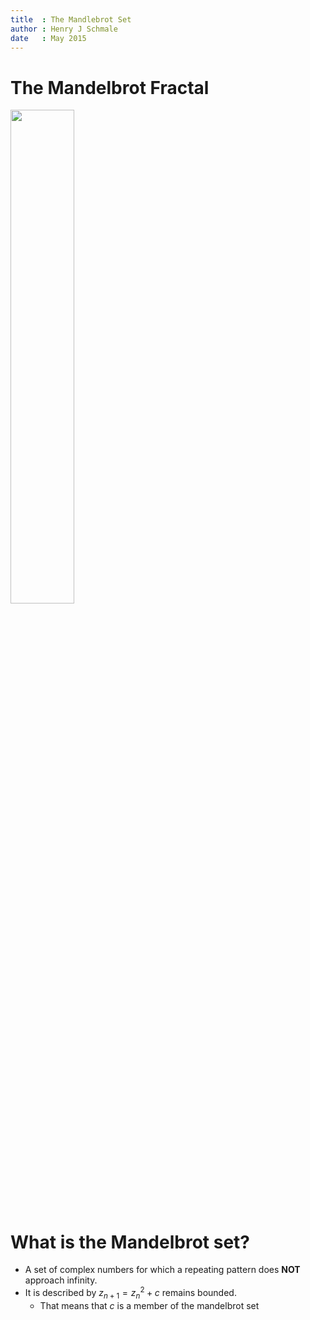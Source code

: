 ```yaml
---
title  : The Mandlebrot Set
author : Henry J Schmale
date   : May 2015
---
```


# The Mandelbrot Fractal
<img src="img/Mandel1.jpg" width="45%" style="margin:auto"/>

# What is the Mandelbrot set?
* A set of complex numbers for which a repeating pattern does **NOT**
  approach infinity.
* It is described by $z_{n+1} = z_{n}^2+c$ remains bounded.
    * That means that $c$ is a member of the mandelbrot set

